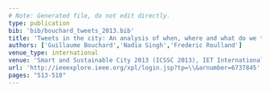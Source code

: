 ```yaml
---
# Note: Generated file, do not edit directly.
type: publication
bib: 'bib/bouchard_tweets_2013.bib'
title: 'Tweets in the city: An analysis of when, where and what do we tweet in paris'
authors: ['Guillaume Bouchard','Nadia Singh','Frederic Roulland']
venue_type: international
venue: 'Smart and Sustainable City 2013 (ICSSC 2013), IET International Conference on ,pp. 513--518'
url: 'http://ieeexplore.ieee.org/xpl/login.jsp?tp=\\&arnumber=6737845'
pages: "513-518"
---
```

